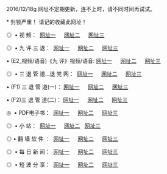 2016/12/18g 网址不定期更新，连不上时，请不同时间再试试。
<p> * 封锁严重！ 请记的收藏此网址！ </p>
<p>◎   • 视 频： 
<a href="http://css5.tk/tv/" target="_blank">网址一</a> 　 
<a href="http://css5.tk/9018.html" target="_blank">网址二</a> 　 
<a href="http://css5.tk/9449.html" target="_blank">网址三</a></p>
<p>◎   • 九 评.三 退：  
<a href="http://css5.tk/tt/" target="_blank">网址一</a> 　 
<a href="http://css5.tk/v2/" target="_blank">网址二</a> 　 
<a href="http://css5.tk/t/" target="_blank">网址三</a> 　</p>
<p>  • (E2_视频/语音)《九 评》视频/语音: 
<a href="http://css5.tk/7738.html" target="_blank">网址一</a> 　 
<a href="http://css5.tk/7614.html" target="_blank">网址二</a> 　 
<a href="http://css5.tk/7633.html" target="_blank">网址三</a></p>
<p>◎   • 三 退 管 道...退 党 网：  
<a href="http://css5.tk/go/8/" target="_blank">网址一</a> 　 
<a href="http://css5.tk/go/8/" target="_blank">网址二</a> 　 
<a href="http://css5.tk/go/8/" target="_blank">网址三</a></p>
<p>  • (F1) 三 退 管 道(一)： 
<a href="http://css5.tk/dd/" target="_blank">网址一</a> 　 
<a href="http://css5.tk/dd/" target="_blank">网址二</a> 　 
<a href="http://css5.tk/dd/" target="_blank">网址三</a></p>
<p>  • (F2)三 退 管 道(二)： 
<a href="http://css5.tk/d/" target="_blank">网址一</a> 　 
<a href="http://css5.tk/d/" target="_blank">网址二</a> 　 
<a href="http://css5.tk/d/" target="_blank">网址三</a></p>
<p>◎   • PDF电子书：  
<a href="http://css5.tk/p/" target="_blank">网址一</a> 　 
<a href="http://css5.tk/p/" target="_blank">网址二</a> 　 
<a href="http://css5.tk/p/" target="_blank">网址三</a></p>
<p>◎ </span>  •  小 站：  
<a href="http://css5.tk/" target="_blank">网址一</a> 　 
<a href="http://css5.tk/" target="_blank">网址二</a>   
<a href="http://css5.tk/" target="_blank">网址三</a></p>
<p>◎  • 翻 墙 软 件 ：  
<a href="http://css5.tk/ff/" target="_blank">网址一</a> 　 
<a href="http://css5.tk/ff/" target="_blank">网址二</a> 　 
<a href="http://css5.tk/ff/" target="_blank">网址三</a></p>
<p>◎ </span>  • 每 日 新 闻：  
<a href="http://css5.tk/day/" target="_blank">网址一</a> 　 
<a href="http://css5.tk/day/" target="_blank">网址二</a> 　 
<a href="http://css5.tk/day/" target="_blank">网址三</a></p>
<p>◎ </span>  • 短 波 分 享：  
<a href="http://css5.tk/h/" target="_blank">网址一</a> 　 
<a href="http://css5.tk/h/" target="_blank">网址二</a> 　 
<a href="http://css5.tk/h/" target="_blank">网址三</a></p>
